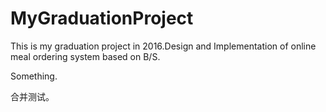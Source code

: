 # MyGraduationProject
This is my graduation project in 2016.Design and Implementation of online meal ordering system  based on  B/S.



Something.

合并测试。



